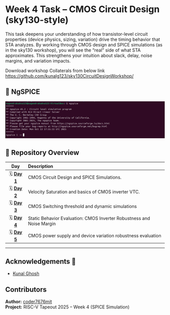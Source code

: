 # Week 4 Task – CMOS Circuit Design (sky130-style) 

This task deepens your understanding of how transistor-level circuit properties (device 
physics, sizing, variation) drive the timing behavior that STA analyzes. By working through 
CMOS design and SPICE simulations (as in the sky130 workshop), you will see the “real” 
side of what STA approximates. This strengthens your intuition about slack, delay, noise 
margins, and variation impacts.

Download workshop Collaterals from below link 
https://github.com/kunalg123/sky130CircuitDesignWorkshop/


## 📘 NgSPICE

![alt](ngspice.png)


## 📘 Repository Overview  

| Day | Description |
|:--:|:--|
| 🗓️ [**Day 1**](./Day1/README.md) | CMOS Circuit Design and SPICE Simulations. |
| 🗓️ [**Day 2**](./Day2/README.md) | Velocity Saturation and basics of CMOS inverter VTC. |
| 🗓️ [**Day 3**](./Day3/README.md) | CMOS Switching threshold and dynamic simulations |
| 🗓️ [**Day 4**](./Day4/README.md) | Static Behavior Evaluation: CMOS Inverter Robustness and Noise Margin |
| 🗓️ [**Day 5**](./Day5/README.md) | CMOS power supply and device variation robustness evaluation |

---

## Acknowledgements 👑

*  [Kunal Ghosh](https://www.vlsisystemdesign.com/)


##  Contributors  

**Author:** [coder7676mit](https://github.com/coder7676mit)  
**Project:** RISC-V Tapeout 2025 – Week 4 (SPICE Simulation)
